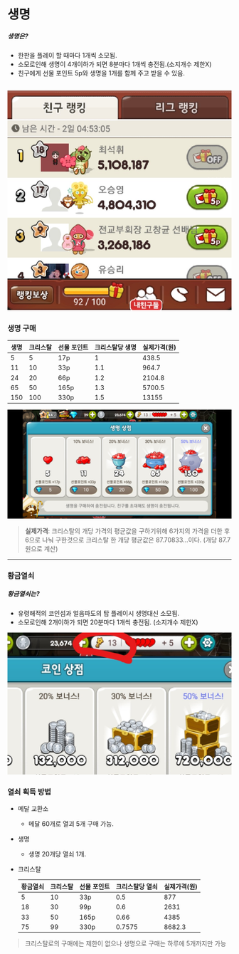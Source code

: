 # 생명
##### 생명은?
* 한판을 플레이 할 때마다 1개씩 소모됨.
* 소모로인해 생명이 4개이하가 되면 8분마다 1개씩 충전됨.(소지개수 제한X)
* 친구에게 선물 포인트 5p와 생명을 1개를 함께 주고 받을 수 있음.

![present](./img/present.jpg)
----
### 생명 구매
생명 | 크리스탈 | 선물 포인트 | 크리스탈당 생명| 실제가격(원)
-------------|----------|-----------|----------|----------
5| 5| 17p | 1|  438.5
11| 10| 33p| 1.1|964.7
24| 20| 66p| 1.2|2104.8
65| 50| 165p| 1.3|5700.5
150| 100| 330p| 1.5|13155

![heart](./img/heart.jpg)

>**실제가격**: 크리스탈의 개당 가격의 평균값을 구하기위해 6가지의 가격을 더한 후 6으로 나눠 구한것으로 크리스탈 한 개당 평균값은 87.70833...이다. (개당 87.7원으로 계산)
---
### 황금열쇠
##### 황금열쇠는?
* 유령해적의 코인섬과 얼음파도의 탑 플레이시 생명대신 소모됨.  
* 소모로인해 2개이하가 되면 20분마다 1개씩 충전됨. (소지개수 제한X)

![key](./img/key.jpg)

### 열쇠 획득 방법
* 메달 교환소
  * 메달 60개로 열괴 5개 구매 가능.

* 생명
  * 생명 20개당 열쇠 1개.

* 크리스탈

  황금열쇠 | 크리스탈 | 선물 포인트 | 크리스탈당 열쇠| 실제가격(원)
  -------------|----------|-----------|----------|----------
  5| 10 | 33p| 0.5| 877
  18| 30| 99p| 0.6| 2631
  33| 50| 165p| 0.66| 4385
  75| 99| 330p| 0.7575| 8682.3

>크리스탈로의 구매에는 제한이 없으나 생명으로 구매는 하루에 5개까지만 가능
